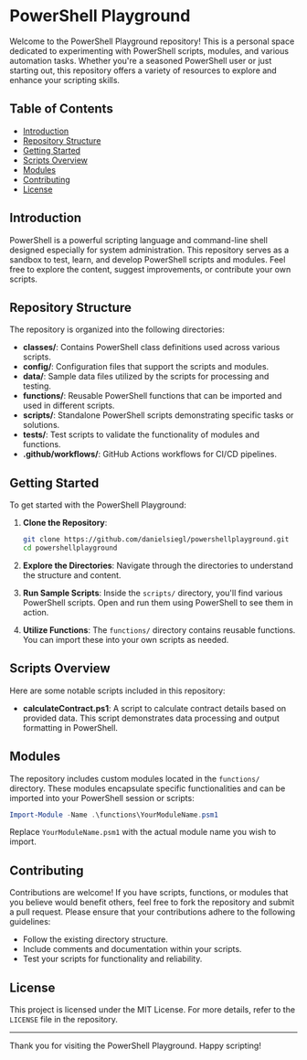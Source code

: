 # PowerShell Playground

Welcome to the PowerShell Playground repository! This is a personal space dedicated to experimenting with PowerShell scripts, modules, and various automation tasks. Whether you're a seasoned PowerShell user or just starting out, this repository offers a variety of resources to explore and enhance your scripting skills.

## Table of Contents

- [Introduction](https://chatgpt.com/c/67cefe0b-494c-8002-8a89-3ad66015c66f#introduction)
- [Repository Structure](https://chatgpt.com/c/67cefe0b-494c-8002-8a89-3ad66015c66f#repository-structure)
- [Getting Started](https://chatgpt.com/c/67cefe0b-494c-8002-8a89-3ad66015c66f#getting-started)
- [Scripts Overview](https://chatgpt.com/c/67cefe0b-494c-8002-8a89-3ad66015c66f#scripts-overview)
- [Modules](https://chatgpt.com/c/67cefe0b-494c-8002-8a89-3ad66015c66f#modules)
- [Contributing](https://chatgpt.com/c/67cefe0b-494c-8002-8a89-3ad66015c66f#contributing)
- [License](https://chatgpt.com/c/67cefe0b-494c-8002-8a89-3ad66015c66f#license)

## Introduction

PowerShell is a powerful scripting language and command-line shell designed especially for system administration. This repository serves as a sandbox to test, learn, and develop PowerShell scripts and modules. Feel free to explore the content, suggest improvements, or contribute your own scripts.

## Repository Structure

The repository is organized into the following directories:

- **classes/**: Contains PowerShell class definitions used across various scripts.
- **config/**: Configuration files that support the scripts and modules.
- **data/**: Sample data files utilized by the scripts for processing and testing.
- **functions/**: Reusable PowerShell functions that can be imported and used in different scripts.
- **scripts/**: Standalone PowerShell scripts demonstrating specific tasks or solutions.
- **tests/**: Test scripts to validate the functionality of modules and functions.
- **.github/workflows/**: GitHub Actions workflows for CI/CD pipelines.

## Getting Started

To get started with the PowerShell Playground:

1. **Clone the Repository**:
    
    ```bash
    git clone https://github.com/danielsiegl/powershellplayground.git
    cd powershellplayground
    ```
    
2. **Explore the Directories**: Navigate through the directories to understand the structure and content.
    
3. **Run Sample Scripts**: Inside the `scripts/` directory, you'll find various PowerShell scripts. Open and run them using PowerShell to see them in action.
    
4. **Utilize Functions**: The `functions/` directory contains reusable functions. You can import these into your own scripts as needed.
    

## Scripts Overview

Here are some notable scripts included in this repository:

- **calculateContract.ps1**: A script to calculate contract details based on provided data. This script demonstrates data processing and output formatting in PowerShell.

## Modules

The repository includes custom modules located in the `functions/` directory. These modules encapsulate specific functionalities and can be imported into your PowerShell session or scripts:

```powershell
Import-Module -Name .\functions\YourModuleName.psm1
```

Replace `YourModuleName.psm1` with the actual module name you wish to import.

## Contributing

Contributions are welcome! If you have scripts, functions, or modules that you believe would benefit others, feel free to fork the repository and submit a pull request. Please ensure that your contributions adhere to the following guidelines:

- Follow the existing directory structure.
- Include comments and documentation within your scripts.
- Test your scripts for functionality and reliability.

## License

This project is licensed under the MIT License. For more details, refer to the `LICENSE` file in the repository.

---

Thank you for visiting the PowerShell Playground. Happy scripting!


